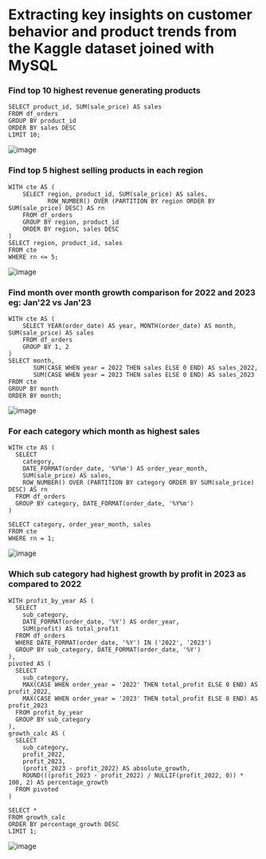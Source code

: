 # Extracting key insights on customer behavior and product trends from the Kaggle dataset joined with MySQL

### Find top 10 highest revenue generating products
~~~
SELECT product_id, SUM(sale_price) AS sales
FROM df_orders
GROUP BY product_id
ORDER BY sales DESC
LIMIT 10;
~~~
![image](https://github.com/user-attachments/assets/fa9aafa7-e94c-4288-8baa-e1cbf225e88b)

### Find top 5 highest selling products in each region
~~~
WITH cte AS (
    SELECT region, product_id, SUM(sale_price) AS sales,
           ROW_NUMBER() OVER (PARTITION BY region ORDER BY SUM(sale_price) DESC) AS rn
    FROM df_orders
    GROUP BY region, product_id
    ORDER BY region, sales DESC
)
SELECT region, product_id, sales
FROM cte
WHERE rn <= 5;
~~~

![image](https://github.com/user-attachments/assets/88f2a6fa-d109-4e94-81fa-a6c337cfa85e)


### Find month over month growth comparison for 2022 and 2023 eg: Jan'22 vs Jan'23
~~~
WITH cte AS (
    SELECT YEAR(order_date) AS year, MONTH(order_date) AS month, SUM(sale_price) AS sales
    FROM df_orders
    GROUP BY 1, 2
)
SELECT month, 
       SUM(CASE WHEN year = 2022 THEN sales ELSE 0 END) AS sales_2022,
       SUM(CASE WHEN year = 2023 THEN sales ELSE 0 END) AS sales_2023
FROM cte
GROUP BY month
ORDER BY month;
~~~

![image](https://github.com/user-attachments/assets/4e5deda6-1d2a-47ff-963c-ecb7579ff250)


### For each category which month as highest sales
~~~
WITH cte AS (
  SELECT 
    category, 
    DATE_FORMAT(order_date, '%Y%m') AS order_year_month,
    SUM(sale_price) AS sales,
    ROW_NUMBER() OVER (PARTITION BY category ORDER BY SUM(sale_price) DESC) AS rn
  FROM df_orders
  GROUP BY category, DATE_FORMAT(order_date, '%Y%m')
)

SELECT category, order_year_month, sales
FROM cte
WHERE rn = 1;
~~~

![image](https://github.com/user-attachments/assets/8c891294-54fe-466b-9944-81ea3ffc3023)


### Which sub category had highest growth by profit in 2023 as compared to 2022
~~~
WITH profit_by_year AS (
  SELECT 
    sub_category,
    DATE_FORMAT(order_date, '%Y') AS order_year,
    SUM(profit) AS total_profit
  FROM df_orders
  WHERE DATE_FORMAT(order_date, '%Y') IN ('2022', '2023')
  GROUP BY sub_category, DATE_FORMAT(order_date, '%Y')
),
pivoted AS (
  SELECT 
    sub_category,
    MAX(CASE WHEN order_year = '2022' THEN total_profit ELSE 0 END) AS profit_2022,
    MAX(CASE WHEN order_year = '2023' THEN total_profit ELSE 0 END) AS profit_2023
  FROM profit_by_year
  GROUP BY sub_category
),
growth_calc AS (
  SELECT 
    sub_category,
    profit_2022,
    profit_2023,
    (profit_2023 - profit_2022) AS absolute_growth,
    ROUND(((profit_2023 - profit_2022) / NULLIF(profit_2022, 0)) * 100, 2) AS percentage_growth
  FROM pivoted
)

SELECT *
FROM growth_calc
ORDER BY percentage_growth DESC
LIMIT 1;
~~~

![image](https://github.com/user-attachments/assets/6eb6dfec-ef9d-46f2-8aeb-ba2a86a1e005)


